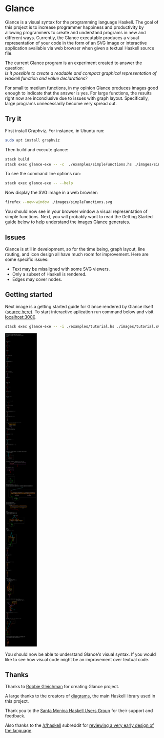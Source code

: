 # Glance

Glance is a visual syntax for the programming language Haskell. The goal of this project is to increase programmer happiness and productivity by allowing programmers to create and understand programs in new and different ways. Currently, the Glance executable produces a visual representation of your code in the form of an SVG image
or interactive application available via web browser when given a textual Haskell source file.

The current Glance program is an experiment created to answer the question:  
*Is it possible to create a readable and compact graphical representation of Haskell function and value declarations?*

For small to medium functions, in my opinion Glance produces images good enough to indicate that the answer is yes. For large functions, the results right now are inconclusive due to issues with graph layout. Specifically, large programs unnecessarily become very spread out.

## Try it

First install Graphviz. For instance, in Ubuntu run:

```bash
sudo apt install graphviz
```

Then build and execute glance:

```bash
stack build
stack exec glance-exe -- -c  ./examples/simpleFunctions.hs ./images/simpleFunctions.svg
```

To see the command line options run:

```bash
stack exec glance-exe -- --help
```

Now display the SVG image in a web browser:

```bash
firefox --new-window ./images/simpleFunctions.svg
```

You should now see in your browser window a visual representation of simple functions. Next, you will probably want to read the Getting Started guide below to help understand the images Glance generates.

## Issues

Glance is still in development, so for the time being, graph layout, line routing, and icon design all have much room for improvement. Here are some specific issues:

* Text may be misaligned with some SVG viewers.
* Only a subset of Haskell is rendered.
* Edges may cover nodes.

## Getting started

Next image is a getting started guide for Glance rendered by Glance itself ([source here](examples/tutorial.hs)).
To start interactive aplication run command below and visit [localhost:3000](http://localhost:3000/).

```bash
stack exec glance-exe -- -i ./examples/tutorial.hs ./images/tutorial.svg
```

<img src="https://github.com/Only1Loatheb/glance/blob/other_diagrams/examples/tutorial.svg" alt="Introduction to visual representation" />

You should now be able to understand Glance's visual syntax. If you would like to see how visual code might be an improvement over textual code.

## Thanks

Thanks to [Robbie Gleichman](https://github.com/rgleichman) for creating Glance project.

A large thanks to the creators of [diagrams](http://projects.haskell.org/diagrams/), the main Haskell library used in this project.

Thank you to the [Santa Monica Haskell Users Group](https://www.meetup.com/santa-monica-haskell/) for their support and feedback.

Also thanks to the [/r/haskell](https://www.reddit.com/r/haskell/) subreddit for [reviewing a very early design of the language](https://www.reddit.com/r/haskell/comments/35swgl/review_my_introduction_to_glance_a_new_visual/).
